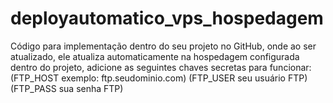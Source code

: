# deployautomatico_vps_hospedagem

Código para implementação dentro do seu projeto no GitHub, 
onde ao ser atualizado, ele atualiza automaticamente na hospedagem configurada dentro do projeto,
adicione as seguintes chaves secretas para funcionar:  
(FTP_HOST	exemplo: ftp.seudominio.com) 
(FTP_USER	seu usuário FTP) 
(FTP_PASS	sua senha FTP)
